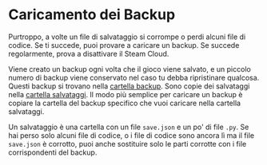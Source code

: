 # Caricamento dei Backup
Purtroppo, a volte un file di salvataggio si corrompe o perdi alcuni file di codice. Se ti succede, puoi provare a caricare un backup. Se succede regolarmente, prova a disattivare il Steam Cloud.

Viene creato un backup ogni volta che il gioco viene salvato, e un piccolo numero di backup viene conservato nel caso tu debba ripristinare qualcosa.
Questi backup si trovano nella [cartella backup](persistent_data_path/Backup). Sono copie dei salvataggi nella [cartella salvataggi](persistent_data_path/Saves).
Il modo più semplice per caricare un backup è copiare la cartella del backup specifico che vuoi caricare nella cartella salvataggi.

Un salvataggio è una cartella con un file `save.json` e un po' di file `.py`.
Se hai perso solo alcuni file di codice, o i file di codice sono ancora lì ma il file `save.json` è corrotto, puoi anche sostituire solo le parti corrotte con i file corrispondenti del backup.